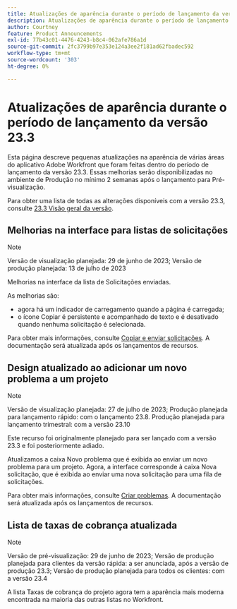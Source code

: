 ```yaml
---
title: Atualizações de aparência durante o período de lançamento da versão 23.3
description: Atualizações de aparência durante o período de lançamento da versão 23.3
author: Courtney
feature: Product Announcements
exl-id: 77b43c01-4476-4243-b8c4-062afe786a1d
source-git-commit: 2fc3799b97e353e124a3ee2f181ad62fbadec592
workflow-type: tm+mt
source-wordcount: '303'
ht-degree: 0%

---
```


# Atualizações de aparência durante o período de lançamento da versão 23.3

Esta página descreve pequenas atualizações na aparência de várias áreas do aplicativo Adobe Workfront que foram feitas dentro do período de lançamento da versão 23.3. Essas melhorias serão disponibilizadas no ambiente de Produção no mínimo 2 semanas após o lançamento para Pré-visualização.

Para obter uma lista de todas as alterações disponíveis com a versão 23.3, consulte [23.3 Visão geral da versão](/help/quicksilver/product-announcements/product-releases/23.3-release-activity/23-3-release-overview.md).

## Melhorias na interface para listas de solicitações

>[!NOTE]
>
>Versão de visualização planejada: 29 de junho de 2023; Versão de produção planejada: 13 de julho de 2023

Melhorias na interface da lista de Solicitações enviadas.

As melhorias são:

* agora há um indicador de carregamento quando a página é carregada;
* o ícone Copiar é persistente e acompanhado de texto e é desativado quando nenhuma solicitação é selecionada.

Para obter mais informações, consulte [Copiar e enviar solicitações](/help/quicksilver/manage-work/requests/create-requests/copy-and-submit-requests.md). A documentação será atualizada após os lançamentos de recursos.

## Design atualizado ao adicionar um novo problema a um projeto

>[!NOTE]
>
>Versão de visualização planejada: 27 de julho de 2023; Produção planejada para lançamento rápido: com o lançamento 23.8. Produção planejada para lançamento trimestral: com a versão 23.10
>
>Este recurso foi originalmente planejado para ser lançado com a versão 23.3 e foi posteriormente adiado.

Atualizamos a caixa Novo problema que é exibida ao enviar um novo problema para um projeto. Agora, a interface corresponde à caixa Nova solicitação, que é exibida ao enviar uma nova solicitação para uma fila de solicitações.

Para obter mais informações, consulte [Criar problemas](../../../manage-work/issues/manage-issues/create-issues.md). A documentação será atualizada após os lançamentos de recursos.

## Lista de taxas de cobrança atualizada

>[!NOTE]
>
>Versão de pré-visualização: 29 de junho de 2023; Versão de produção planejada para clientes da versão rápida: a ser anunciada, após a versão de produção 23.3; Versão de produção planejada para todos os clientes: com a versão 23.4

A lista Taxas de cobrança do projeto agora tem a aparência mais moderna encontrada na maioria das outras listas no Workfront.
